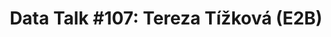 ---
title: "Data Talk #107: Tereza Tížková (E2B)"
description: "Tereza vysvětluje, jak v E2B propojují data a technologie s business strategií."
language: "cs"
pubDate: 2024-10-03
podcastUrl: "https://www.buzzsprout.com/2034779/episodes/15861524"
role: "host"
--- 